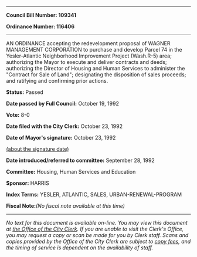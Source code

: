 

********

**Council Bill Number: 109341**
   
**Ordinance Number: 116406**
********

 AN ORDINANCE accepting the redevelopment proposal of WAGNER MANAGEMENT CORPORATION to purchase and develop Parcel 74 in the Yesler-Atlantic Neighborhood Improvement Project (Wash.R-5) area; authorizing the Mayor to execute and deliver contracts and deeds; authorizing the Director of Housing and Human Services to administer the "Contract for Sale of Land"; designating the disposition of sales proceeds; and ratifying and confirming prior actions.

**Status:** Passed
   
**Date passed by Full Council:** October 19, 1992
   
**Vote:** 8-0
   
**Date filed with the City Clerk:** October 23, 1992
   
**Date of Mayor's signature:** October 23, 1992
   
[(about the signature date)](/~public/approvaldate.htm)
   
   
   
**Date introduced/referred to committee:** September 28, 1992
   
**Committee:** Housing, Human Services and Education
   
**Sponsor:** HARRIS
   
   
**Index Terms:** YESLER, ATLANTIC, SALES, URBAN-RENEWAL-PROGRAM

**Fiscal Note:**_(No fiscal note available at this time)_
********

_No text for this document is available on-line. You may view this document at [the Office of the City Clerk](http://www.seattle.gov/leg/clerk/contactUs.htm). If you are unable to visit the Clerk's Office, you may request a copy or scan be made for you by Clerk staff. Scans and copies provided by the Office of the City Clerk are subject to [copy fees](http://clerk.seattle.gov/~public/clerkfees.htm), and the timing of service is dependent on the availability of staff._


